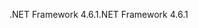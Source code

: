 <span data-ttu-id="c34f8-101">.NET Framework 4.6.1</span><span class="sxs-lookup"><span data-stu-id="c34f8-101">.NET Framework 4.6.1</span></span>